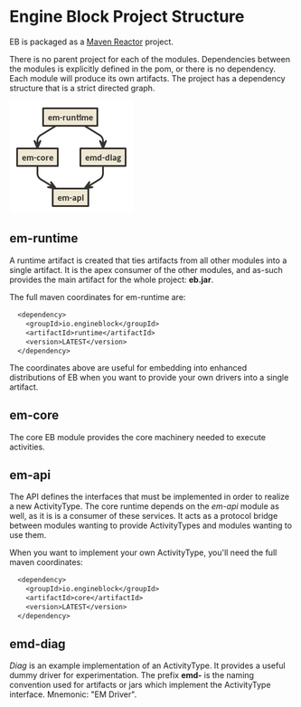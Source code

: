 # Engine Block Project Structure

EB is packaged as a [Maven Reactor](https://maven.apache.org/guides/mini/guide-multiple-modules.html) project.

There is no parent project for each of the modules. Dependencies between the modules is explicitly defined in the pom, or there is no dependency. Each module will produce its own artifacts. The project has a dependency structure that is a strict directed graph.

![Project Structure](diagrams/project_structure.png)
## em-runtime

A runtime artifact is created that ties artifacts from all other modules into a single artifact. It is the apex consumer of the other modules, and as-such provides the main artifact for the whole project: __eb.jar__.

The full maven coordinates for em-runtime are:
~~~
  <dependency>
    <groupId>io.engineblock</groupId>
    <artifactId>runtime</artifactId>
    <version>LATEST</version>
  </dependency>
~~~

The coordinates above are useful for embedding into enhanced distributions of EB when you want to provide your own drivers into a single artifact.

## em-core

The core EB module provides the core machinery needed to execute activities.

## em-api

The API defines the interfaces that must be implemented in order to realize a new ActivityType. The core runtime depends on the _em-api_ module as well, as it is is a consumer of these services. It acts as a protocol bridge between modules wanting to provide ActivityTypes and modules wanting to use them.

When you want to implement your own ActivityType, you'll need the full maven coordinates:
~~~
  <dependency>
    <groupId>io.engineblock</groupId>
    <artifactId>core</artifactId>
    <version>LATEST</version>
  </dependency>
~~~

## emd-diag

_Diag_ is an example implementation of an ActivityType. It provides a useful dummy driver for experimentation. The prefix __emd-__ is the naming convention used for artifacts or jars which implement the ActivityType interface. Mnemonic: "EM Driver".
